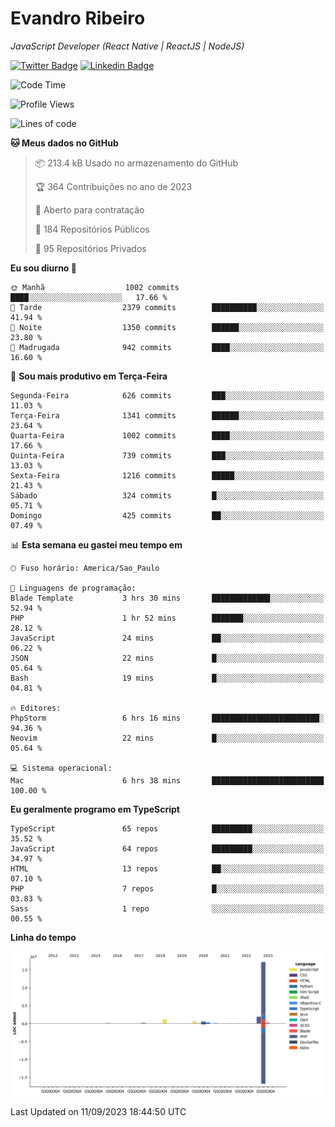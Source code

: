 # Evandro **Ribeiro**

*JavaScript Developer (React Native | ReactJS | NodeJS)*

[![Twitter Badge](https://img.shields.io/badge/-@ribeiroevandro-201B2D?style=flat-square&labelColor=201B2D&logo=twitter&logoColor=white&link=https://twitter.com/ribeiroevandro)](https://twitter.com/ribeiroevandro) 
[![Linkedin Badge](https://img.shields.io/badge/-Evandro%20Ribeiro-201B2D?style=flat-square&logo=Linkedin&logoColor=white&link=https://www.linkedin.com/in/ribeiroevandro)](https://www.linkedin.com/in/ribeiroevandro) 


<!--START_SECTION:waka-->
![Code Time](http://img.shields.io/badge/Code%20Time-3%2C391%20hrs%204%20mins-blue)

![Profile Views](http://img.shields.io/badge/Visualizac%C3%B5es%20do%20perfil-0-blue)

![Lines of code](https://img.shields.io/badge/Desde%20o%20Hello%20World%20eu%20escrevi-22.4%20million%20linhas%20de%20c%C3%B3digo-blue)

**🐱 Meus dados no GitHub** 

> 📦 213.4 kB Usado no armazenamento do GitHub 
 > 
> 🏆 364 Contribuições no ano de 2023
 > 
> 💼 Aberto para contratação
 > 
> 📜 184 Repositórios Públicos 
 > 
> 🔑 95 Repositórios Privados 
 > 
**Eu sou diurno 🐤** 

```text
🌞 Manhã                  1002 commits        ████░░░░░░░░░░░░░░░░░░░░░   17.66 % 
🌆 Tarde                  2379 commits        ██████████░░░░░░░░░░░░░░░   41.94 % 
🌃 Noite                  1350 commits        ██████░░░░░░░░░░░░░░░░░░░   23.80 % 
🌙 Madrugada              942 commits         ████░░░░░░░░░░░░░░░░░░░░░   16.60 % 
```
📅 **Sou mais produtivo em Terça-Feira** 

```text
Segunda-Feira            626 commits         ███░░░░░░░░░░░░░░░░░░░░░░   11.03 % 
Terça-Feira              1341 commits        ██████░░░░░░░░░░░░░░░░░░░   23.64 % 
Quarta-Feira             1002 commits        ████░░░░░░░░░░░░░░░░░░░░░   17.66 % 
Quinta-Feira             739 commits         ███░░░░░░░░░░░░░░░░░░░░░░   13.03 % 
Sexta-Feira              1216 commits        █████░░░░░░░░░░░░░░░░░░░░   21.43 % 
Sábado                   324 commits         █░░░░░░░░░░░░░░░░░░░░░░░░   05.71 % 
Domingo                  425 commits         ██░░░░░░░░░░░░░░░░░░░░░░░   07.49 % 
```


📊 **Esta semana eu gastei meu tempo em** 

```text
🕑︎ Fuso horário: America/Sao_Paulo

💬 Linguagens de programação: 
Blade Template           3 hrs 30 mins       █████████████░░░░░░░░░░░░   52.94 % 
PHP                      1 hr 52 mins        ███████░░░░░░░░░░░░░░░░░░   28.12 % 
JavaScript               24 mins             ██░░░░░░░░░░░░░░░░░░░░░░░   06.22 % 
JSON                     22 mins             █░░░░░░░░░░░░░░░░░░░░░░░░   05.64 % 
Bash                     19 mins             █░░░░░░░░░░░░░░░░░░░░░░░░   04.81 % 

🔥 Editores: 
PhpStorm                 6 hrs 16 mins       ████████████████████████░   94.36 % 
Neovim                   22 mins             █░░░░░░░░░░░░░░░░░░░░░░░░   05.64 % 

💻 Sistema operacional: 
Mac                      6 hrs 38 mins       █████████████████████████   100.00 % 
```

**Eu geralmente programo em TypeScript** 

```text
TypeScript               65 repos            █████████░░░░░░░░░░░░░░░░   35.52 % 
JavaScript               64 repos            █████████░░░░░░░░░░░░░░░░   34.97 % 
HTML                     13 repos            ██░░░░░░░░░░░░░░░░░░░░░░░   07.10 % 
PHP                      7 repos             █░░░░░░░░░░░░░░░░░░░░░░░░   03.83 % 
Sass                     1 repo              ░░░░░░░░░░░░░░░░░░░░░░░░░   00.55 % 
```



**Linha do tempo**

![Lines of Code chart](https://raw.githubusercontent.com/ribeiroevandro/ribeiroevandro/main/assets/bar_graph.png)


 Last Updated on 11/09/2023 18:44:50 UTC
<!--END_SECTION:waka-->
